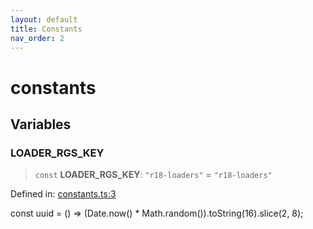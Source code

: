 ```yaml
---
layout: default
title: Constants
nav_order: 2
---
```

# constants

## Variables

### LOADER_RGS_KEY

> `const` **LOADER_RGS_KEY**: `"r18-loaders"` = `"r18-loaders"`

Defined in: [constants.ts:3](https://github.com/react18-tools/turborepo-template/blob/344468f25184ce0f3fb0269e963f24b8e91bfb84/lib/src/constants.ts#L3)

const uuid = () =\> (Date.now() \* Math.random()).toString(16).slice(2, 8);
